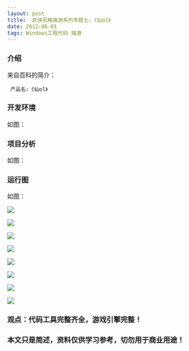 ```yaml
---
layout: post
title:  武侠风格端游系列专题七:《仙ol》
date: 2012-06-01
tags: Windows工程代码 端游
---
```



### 介绍


来自百科的简介：

	 产品名:《仙ol》



### 开发环境

如图：

### 项目分析

如图：

### 运行图

如图：

![](/images/posts/xianol/xianol2.jpg)

![](/images/posts/xianol/xianol3.jpg)

![](/images/posts/xianol/xianol4.jpg)

![](/images/posts/xianol/xianol5.jpg)

![](/images/posts/xianol/xianol6.jpg)

![](/images/posts/xianol/xianol7.jpg)

![](/images/posts/xianol/xianol8.jpg)

![](/images/posts/xianol/xianol9.jpg)




### 观点：代码工具完整齐全，游戏引擎完整！


### 本文只是简述，资料仅供学习参考，切勿用于商业用途！